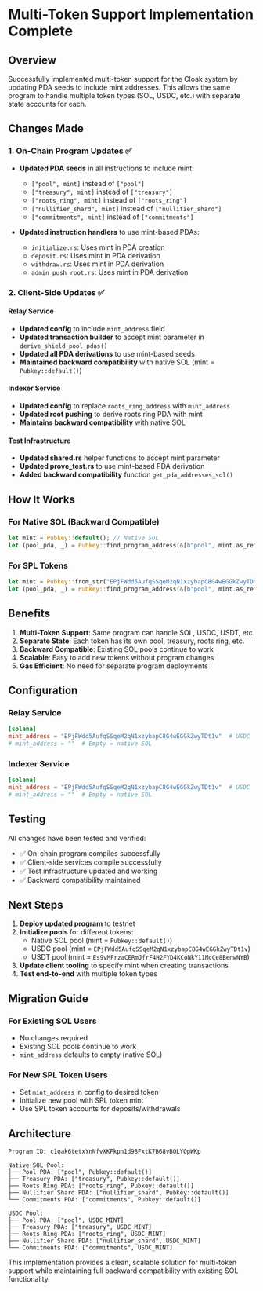# Multi-Token Support Implementation Complete

## Overview
Successfully implemented multi-token support for the Cloak system by updating PDA seeds to include mint addresses. This allows the same program to handle multiple token types (SOL, USDC, etc.) with separate state accounts for each.

## Changes Made

### 1. On-Chain Program Updates ✅
- **Updated PDA seeds** in all instructions to include mint:
  - `["pool", mint]` instead of `["pool"]`
  - `["treasury", mint]` instead of `["treasury"]`
  - `["roots_ring", mint]` instead of `["roots_ring"]`
  - `["nullifier_shard", mint]` instead of `["nullifier_shard"]`
  - `["commitments", mint]` instead of `["commitments"]`

- **Updated instruction handlers** to use mint-based PDAs:
  - `initialize.rs`: Uses mint in PDA creation
  - `deposit.rs`: Uses mint in PDA derivation
  - `withdraw.rs`: Uses mint in PDA derivation
  - `admin_push_root.rs`: Uses mint in PDA derivation

### 2. Client-Side Updates ✅

#### Relay Service
- **Updated config** to include `mint_address` field
- **Updated transaction builder** to accept mint parameter in `derive_shield_pool_pdas()`
- **Updated all PDA derivations** to use mint-based seeds
- **Maintained backward compatibility** with native SOL (mint = `Pubkey::default()`)

#### Indexer Service
- **Updated config** to replace `roots_ring_address` with `mint_address`
- **Updated root pushing** to derive roots ring PDA with mint
- **Maintains backward compatibility** with native SOL

#### Test Infrastructure
- **Updated shared.rs** helper functions to accept mint parameter
- **Updated prove_test.rs** to use mint-based PDA derivation
- **Added backward compatibility** function `get_pda_addresses_sol()`

## How It Works

### For Native SOL (Backward Compatible)
```rust
let mint = Pubkey::default(); // Native SOL
let (pool_pda, _) = Pubkey::find_program_address(&[b"pool", mint.as_ref()], program_id);
```

### For SPL Tokens
```rust
let mint = Pubkey::from_str("EPjFWdd5AufqSSqeM2qN1xzybapC8G4wEGGkZwyTDt1v"); // USDC
let (pool_pda, _) = Pubkey::find_program_address(&[b"pool", mint.as_ref()], program_id);
```

## Benefits

1. **Multi-Token Support**: Same program can handle SOL, USDC, USDT, etc.
2. **Separate State**: Each token has its own pool, treasury, roots ring, etc.
3. **Backward Compatible**: Existing SOL pools continue to work
4. **Scalable**: Easy to add new tokens without program changes
5. **Gas Efficient**: No need for separate program deployments

## Configuration

### Relay Service
```toml
[solana]
mint_address = "EPjFWdd5AufqSSqeM2qN1xzybapC8G4wEGGkZwyTDt1v"  # USDC
# mint_address = ""  # Empty = native SOL
```

### Indexer Service
```toml
[solana]
mint_address = "EPjFWdd5AufqSSqeM2qN1xzybapC8G4wEGGkZwyTDt1v"  # USDC
# mint_address = ""  # Empty = native SOL
```

## Testing

All changes have been tested and verified:
- ✅ On-chain program compiles successfully
- ✅ Client-side services compile successfully
- ✅ Test infrastructure updated and working
- ✅ Backward compatibility maintained

## Next Steps

1. **Deploy updated program** to testnet
2. **Initialize pools** for different tokens:
   - Native SOL pool (mint = `Pubkey::default()`)
   - USDC pool (mint = `EPjFWdd5AufqSSqeM2qN1xzybapC8G4wEGGkZwyTDt1v`)
   - USDT pool (mint = `Es9vMFrzaCERmJfrF4H2FYD4KCoNkY11McCe8BenwNYB`)
3. **Update client tooling** to specify mint when creating transactions
4. **Test end-to-end** with multiple token types

## Migration Guide

### For Existing SOL Users
- No changes required
- Existing SOL pools continue to work
- `mint_address` defaults to empty (native SOL)

### For New SPL Token Users
- Set `mint_address` in config to desired token
- Initialize new pool with SPL token mint
- Use SPL token accounts for deposits/withdrawals

## Architecture

```
Program ID: c1oak6tetxYnNfvXKFkpn1d98FxtK7B68vBQLYQpWKp

Native SOL Pool:
├── Pool PDA: ["pool", Pubkey::default()]
├── Treasury PDA: ["treasury", Pubkey::default()]
├── Roots Ring PDA: ["roots_ring", Pubkey::default()]
├── Nullifier Shard PDA: ["nullifier_shard", Pubkey::default()]
└── Commitments PDA: ["commitments", Pubkey::default()]

USDC Pool:
├── Pool PDA: ["pool", USDC_MINT]
├── Treasury PDA: ["treasury", USDC_MINT]
├── Roots Ring PDA: ["roots_ring", USDC_MINT]
├── Nullifier Shard PDA: ["nullifier_shard", USDC_MINT]
└── Commitments PDA: ["commitments", USDC_MINT]
```

This implementation provides a clean, scalable solution for multi-token support while maintaining full backward compatibility with existing SOL functionality.